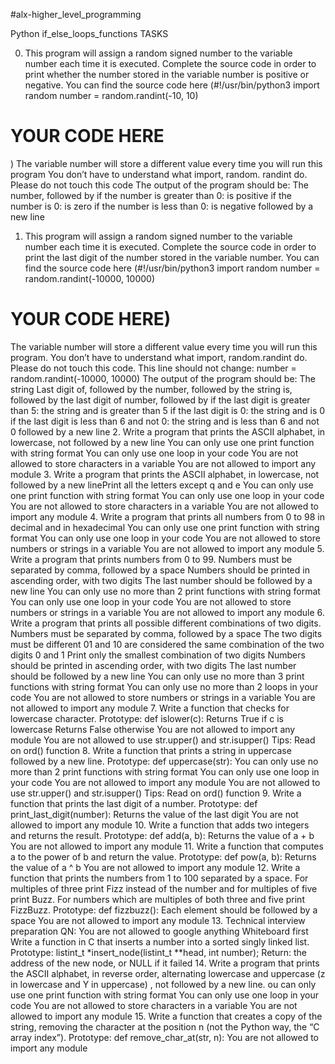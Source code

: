 #alx-higher_level_programming

Python if_else_loops_functions
TASKS

0. This program will assign a random signed number to the variable number each time it is executed. Complete the source code in order to print whether the number stored in the variable number is positive or negative.
You can find the source code here
(#!/usr/bin/python3
import random
number = random.randint(-10, 10)
# YOUR CODE HERE
)
The variable number will store a different value every time you will run this program
You don’t have to understand what import, random. randint do. Please do not touch this code
The output of the program should be:
The number, followed by
if the number is greater than 0: is positive
if the number is 0: is zero
if the number is less than 0: is negative
followed by a new line
1. This program will assign a random signed number to the variable number each time it is executed. Complete the source code in order to print the last digit of the number stored in the variable number.
You can find the source code here
(#!/usr/bin/python3
import random
number = random.randint(-10000, 10000)
# YOUR CODE HERE)
The variable number will store a different value every time you will run this program. You don’t have to understand what import, random.randint do. Please do not touch this code. This line should not change: number = random.randint(-10000, 10000)
The output of the program should be:
The string Last digit of, followed by
the number, followed by
the string is, followed by the last digit of number, followed by
if the last digit is greater than 5: the string and is greater than 5
if the last digit is 0: the string and is 0
if the last digit is less than 6 and not 0: the string and is less than 6 and not 0
followed by a new line
2. Write a program that prints the ASCII alphabet, in lowercase, not followed by a new line
You can only use one print function with string format
You can only use one loop in your code
You are not allowed to store characters in a variable
You are not allowed to import any module 
3. Write a program that prints the ASCII alphabet, in lowercase, not followed by a new linePrint all the letters except q and e
You can only use one print function with string format
You can only use one loop in your code
You are not allowed to store characters in a variable
You are not allowed to import any module
4. Write a program that prints all numbers from 0 to 98 in decimal and in hexadecimal
You can only use one print function with string format
You can only use one loop in your code
You are not allowed to store numbers or strings in a variable
You are not allowed to import any module
5. Write a program that prints numbers from 0 to 99.
Numbers must be separated by comma, followed by a space
Numbers should be printed in ascending order, with two digits
The last number should be followed by a new line
You can only use no more than 2 print functions with string format
You can only use one loop in your code
You are not allowed to store numbers or strings in a variable
You are not allowed to import any module
6. Write a program that prints all possible different combinations of two digits.
Numbers must be separated by comma, followed by a space
The two digits must be different
01 and 10 are considered the same combination of the two digits 0 and 1
Print only the smallest combination of two digits
Numbers should be printed in ascending order, with two digits
The last number should be followed by a new line
You can only use no more than 3 print functions with string format
You can only use no more than 2 loops in your code
You are not allowed to store numbers or strings in a variable
You are not allowed to import any module
7. Write a function that checks for lowercase character.
Prototype: def islower(c):
Returns True if c is lowercase
Returns False otherwise
You are not allowed to import any module
You are not allowed to use str.upper() and str.isupper()
Tips: Read on  ord() function
8. Write a function that prints a string in uppercase followed by a new line.
Prototype: def uppercase(str):
You can only use no more than 2 print functions with string format
You can only use one loop in your code
You are not allowed to import any module
You are not allowed to use str.upper() and str.isupper()
Tips: Read on ord() function
9. Write a function that prints the last digit of a number.
Prototype: def print_last_digit(number):
Returns the value of the last digit
You are not allowed to import any module
10. Write a function that adds two integers and returns the result.
Prototype: def add(a, b):
Returns the value of a + b
You are not allowed to import any module
11. Write a function that computes a to the power of b and return the value.
Prototype: def pow(a, b):
Returns the value of a ^ b
You are not allowed to import any module
12. Write a function that prints the numbers from 1 to 100 separated by a space.
For multiples of three print Fizz instead of the number and for multiples of five print Buzz.
For numbers which are multiples of both three and five print FizzBuzz.
Prototype: def fizzbuzz():
Each element should be followed by a space
You are not allowed to import any module
13. Technical interview preparation QN:
You are not allowed to google anything
Whiteboard first
Write a function in C that inserts a number into a sorted singly linked list.
Prototype: listint_t *insert_node(listint_t **head, int number);
Return: the address of the new node, or NULL if it failed
14. Write a program that prints the ASCII alphabet, in reverse order, alternating lowercase and uppercase (z in lowercase and Y in uppercase) , not followed by a new line.
ou can only use one print function with string format
You can only use one loop in your code
You are not allowed to store characters in a variable
You are not allowed to import any module
15. Write a function that creates a copy of the string, removing the character at the position n (not the Python way, the “C array index”).
Prototype: def remove_char_at(str, n):
You are not allowed to import any module
